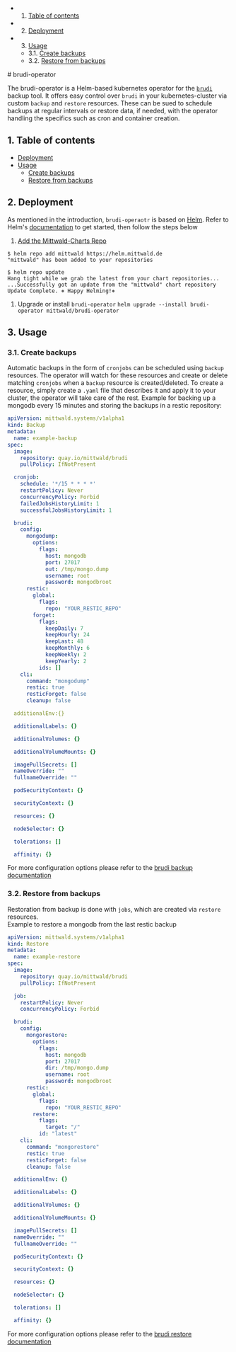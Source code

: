 <!-- vscode-markdown-toc -->
* 1. [Table of contents](#Tableofcontents)
* 2. [Deployment](#Deployment)
* 3. [Usage](#Usage)
	* 3.1. [Create backups](#Createbackups)
	* 3.2. [Restore from backups](#Restorefrombackups)

<!-- vscode-markdown-toc-config
	numbering=true
	autoSave=true
	/vscode-markdown-toc-config -->
<!-- /vscode-markdown-toc --># brudi-operator

The brudi-operator is a Helm-based kubernetes operator for the [`brudi`](https://github.com/mittwald/brudi) backup tool. It offers easy control over `brudi` in your kubernetes-cluster via custom `backup` and `restore` resources. These can be sued to schedule backups at regular intervals or restore data, if needed, with the operator handling the specifics such as cron and container creation.

##  1. <a name='Tableofcontents'></a>Table of contents

* [Deployment](#deployment)
* [Usage](#usage)
  * [Create backups](#create-backups)
  * [Restore from backups](#restore-from-backups)

##  2. <a name='Deployment'></a>Deployment

As mentioned in the introduction, `brudi-operaotr` is based on [Helm](https://helm.sh/). Refer to Helm's [documentation](documentation) to get started, then follow the steps below

1. [Add the Mittwald-Charts Repo](https://github.com/mittwald/helm-charts)

```shell
$ helm repo add mittwald https://helm.mittwald.de
"mittwald" has been added to your repositories

$ helm repo update
Hang tight while we grab the latest from your chart repositories...
...Successfully got an update from the "mittwald" chart repository
Update Complete. ⎈ Happy Helming!⎈
```

1. Upgrade or install `brudi-operator` `helm upgrade --install brudi-operator mittwald/brudi-operator`

##  3. <a name='Usage'></a>Usage

###  3.1. <a name='Createbackups'></a>Create backups

Automatic backups in the form of `cronjobs` can be scheduled using `backup` resources. The operator will watch for these resources and create or delete matching `cronjobs` when a `backup` resource is created/deleted. To create a resource, simply create a `.yaml` file that describes it and apply it to your cluster, the operator will take care of the rest.
Example for backing up a mongodb every 15 minutes and storing the backups in a restic repository:

```yaml
apiVersion: mittwald.systems/v1alpha1
kind: Backup
metadata:
  name: example-backup
spec:
  image:
    repository: quay.io/mittwald/brudi
    pullPolicy: IfNotPresent

  cronjob:
    schedule: '*/15 * * * *'
    restartPolicy: Never
    concurrencyPolicy: Forbid
    failedJobsHistoryLimit: 1
    successfulJobsHistoryLimit: 1

  brudi:
    config:
      mongodump:
        options:
          flags:
            host: mongodb
            port: 27017
            out: /tmp/mongo.dump
            username: root
            password: mongodbroot
      restic:
        global:
          flags:
            repo: "YOUR_RESTIC_REPO"
        forget:
          flags:
            keepDaily: 7
            keepHourly: 24
            keepLast: 48
            keepMonthly: 6
            keepWeekly: 2
            keepYearly: 2
          ids: []
    cli:
      command: "mongodump"
      restic: true
      resticForget: false
      cleanup: false

  additionalEnv:{}

  additionalLabels: {}

  additionalVolumes: {}

  additionalVolumeMounts: {}

  imagePullSecrets: []
  nameOverride: ""
  fullnameOverride: ""

  podSecurityContext: {}

  securityContext: {}

  resources: {}

  nodeSelector: {}

  tolerations: []

  affinity: {}
```

For more configuration options please refer to the [brudi backup documentation](https://github.com/mittwald/brudi#sources)

###  3.2. <a name='Restorefrombackups'></a>Restore from backups

Restoration from backup is done with `jobs`, which are created via `restore` resources.  
Example to restore a mongodb from the last restic backup

```yaml
apiVersion: mittwald.systems/v1alpha1
kind: Restore
metadata:
  name: example-restore
spec:
  image:
    repository: quay.io/mittwald/brudi
    pullPolicy: IfNotPresent

  job:
    restartPolicy: Never
    concurrencyPolicy: Forbid

  brudi:
    config:
      mongorestore:
        options:
          flags:
            host: mongodb
            port: 27017
            dir: /tmp/mongo.dump
            username: root
            password: mongodbroot
      restic:
        global:
          flags:
            repo: "YOUR_RESTIC_REPO"
        restore:
          flags:
            target: "/"
          id: "latest"
    cli:
      command: "mongorestore"
      restic: true
      resticForget: false
      cleanup: false

  additionalEnv: {}

  additionalLabels: {}

  additionalVolumes: {}

  additionalVolumeMounts: {}

  imagePullSecrets: []
  nameOverride: ""
  fullnameOverride: ""

  podSecurityContext: {}

  securityContext: {}

  resources: {}

  nodeSelector: {}

  tolerations: []

  affinity: {}
```

For more configuration options please refer to the [brudi restore documentation](https://github.com/mittwald/brudi#restoring-from-backup)
